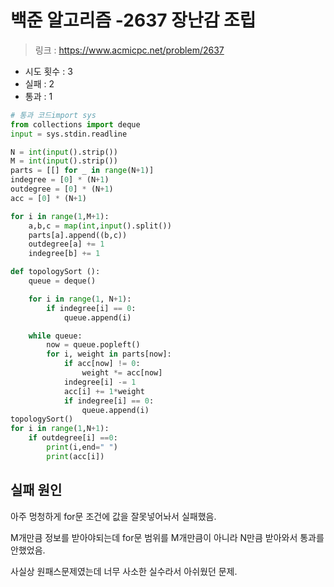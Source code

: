 # 백준 알고리즘 -2637 장난감 조립

> 링크 : https://www.acmicpc.net/problem/2637

- 시도 횟수 : 3
- 실패 : 2
- 통과 : 1

```py
# 통과 코드import sys
from collections import deque
input = sys.stdin.readline

N = int(input().strip())
M = int(input().strip())
parts = [[] for _ in range(N+1)]
indegree = [0] * (N+1)
outdegree = [0] * (N+1)
acc = [0] * (N+1)

for i in range(1,M+1):
    a,b,c = map(int,input().split())
    parts[a].append((b,c))
    outdegree[a] += 1
    indegree[b] += 1

def topologySort ():
    queue = deque()

    for i in range(1, N+1):
        if indegree[i] == 0:
            queue.append(i)

    while queue:
        now = queue.popleft()
        for i, weight in parts[now]:
            if acc[now] != 0:
                weight *= acc[now]
            indegree[i] -= 1
            acc[i] += 1*weight
            if indegree[i] == 0:
                queue.append(i)
topologySort()
for i in range(1,N+1):
    if outdegree[i] ==0:
        print(i,end=" ")
        print(acc[i])
```

## 실패 원인

아주 멍청하게 for문 조건에 값을 잘못넣어놔서 실패했음.

M개만큼 정보를 받아야되는데 for문 범위를 M개만큼이 아니라 N만큼 받아와서 통과를 안했었음.

사실상 원패스문제였는데 너무 사소한 실수라서 아쉬웠던 문제.
